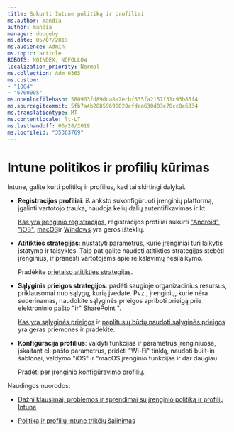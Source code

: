 ```yaml
---
title: Sukurti Intune politiką ir profiliai
ms.author: mandia
author: mandia
manager: dougeby
ms.date: 05/07/2019
ms.audience: Admin
ms.topic: article
ROBOTS: NOINDEX, NOFOLLOW
localization_priority: Normal
ms.collection: Adm_O365
ms.custom:
- "1064"
- "6700005"
ms.openlocfilehash: 580903fd89dca8a2ecbf635fa2157f31c93b85f4
ms.sourcegitcommit: 5fb7a4b28859690020efdea630d03e70cc0e6334
ms.translationtype: MT
ms.contentlocale: lt-LT
ms.lasthandoff: 06/28/2019
ms.locfileid: "35363769"
---
```

# <a name="creating-intune-policy-and-profiles"></a>Intune politikos ir profilių kūrimas

Intune, galite kurti politiką ir profilius, kad tai skirtingi dalykai.

- **Registracijos profiliai**: iš anksto sukonfigūruoti įrenginių platformą, įgalinti vartotojo trauka, naudoja kelių dalių autentifikavimas ir kt.

  [Kas yra įrenginio registracijos](https://docs.microsoft.com/intune/device-enrollment), registracijos profiliai sukurti ["Android"](https://docs.microsoft.com/intune/android-enroll), ["iOS"](https://docs.microsoft.com/intune/ios-enroll), [macOS](https://docs.microsoft.com/intune/macos-enroll)ir [Windows](https://docs.microsoft.com/intune/windows-enrollment-methods) yra geros išteklių.

- **Atitikties strategijas**: nustatyti parametrus, kurie įrenginiai turi laikytis įstatymo ir taisykles. Taip pat galite naudoti atitikties strategijas stebėti įrenginius, ir pranešti vartotojams apie reikalavimų nesilaikymo.

  Pradėkite [prietaiso atitikties strategijas](https://docs.microsoft.com/intune/device-compliance-get-started).
- **Sąlyginis prieigos strategijos**: padėti saugioje organizacinius resursus, priklausomai nuo sąlygų, kurią įvedate. Pvz., įrenginių, kurie nėra suderinamas, naudokite sąlyginės prieigos apriboti prieigą prie elektroninio pašto "ir" SharePoint ".

  [Kas yra sąlyginės prieigos](https://docs.microsoft.com/intune/conditional-access) ir [paplitusių būdų naudoti sąlyginės prieigos](https://docs.microsoft.com/intune/conditional-access-intune-common-ways-use) yra geras priemones ir pradėkite.

- **Konfigūracija profilius**: valdyti funkcijas ir parametrus įrenginiuose, įskaitant el. pašto parametrus, pridėti "Wi-Fi" tinklą, naudoti built-in šablonai, valdymo "iOS" ir "macOS įrenginio funkcijas ir dar daugiau.

  Pradėti per [įrenginio konfigūravimo profilių](https://docs.microsoft.com/intune/device-profiles).

Naudingos nuorodos:

- [Dažni klausimai, problemos ir sprendimai su įrenginio politiką ir profilių Intune](https://docs.microsoft.com/intune/device-profile-troubleshoot)

- [Politiką ir profilių Intune trikčių šalinimas](https://docs.microsoft.com/intune/troubleshoot-policies-in-microsoft-intune)
